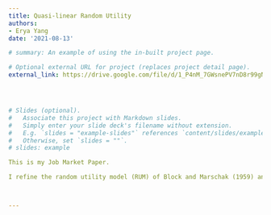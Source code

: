 ```yaml
---
title: Quasi-linear Random Utility
authors:
- Erya Yang
date: '2021-08-13'

# summary: An example of using the in-built project page.

# Optional external URL for project (replaces project detail page).
external_link: https://drive.google.com/file/d/1_P4nM_7GWsnePV7nD8r99gNhCGDbh3bo/view?usp=sharing




# Slides (optional).
#   Associate this project with Markdown slides.
#   Simply enter your slide deck's filename without extension.
#   E.g. `slides = "example-slides"` references `content/slides/example-slides.md`.
#   Otherwise, set `slides = ""`.
# slides: example

This is my Job Market Paper.

I refine the random utility model (RUM) of Block and Marschak (1959) and represent stochastic choice data with quasi-linear types. These types reflect heterogeneous preferences of a group of agents or a single agent across repeated questions. In my framework, choices are observed across pairs of consumption goods and money. Such primitives provide unique identification for the probability measure over the underlying quasi-linear types. Moreover, my model implies a unique social welfare aggregator that is consistent with Pareto efficiency criteria.



---
```


